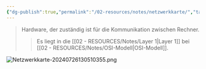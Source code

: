 ```yaml
---
{"dg-publish":true,"permalink":"/02-resources/notes/netzwerkkarte/","tags":["netzwerk","hardware"],"noteIcon":"","updated":"2025-08-26T16:35:06.234+02:00"}
---
```


> Hardware, der zuständig ist für die Kommunikation zwischen Rechner.
> > Es liegt in die [[02 - RESOURCES/Notes/Layer 1\|Layer 1]] bei [[02 - RESOURCES/Notes/OSI-Modell\|OSI-Modell]].

![Netzwerkkarte-20240726130510355.png](/img/user/02%20-%20RESOURCES/Files/IMG/Netzwerkkarte-20240726130510355.png)